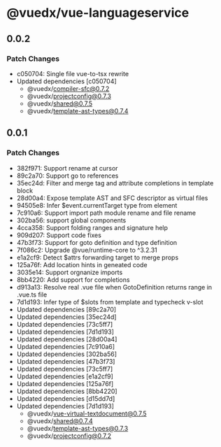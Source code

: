# @vuedx/vue-languageservice

## 0.0.2

### Patch Changes

- c050704: Single file vue-to-tsx rewrite
- Updated dependencies [c050704]
  - @vuedx/compiler-sfc@0.7.2
  - @vuedx/projectconfig@0.7.3
  - @vuedx/shared@0.7.5
  - @vuedx/template-ast-types@0.7.4

## 0.0.1

### Patch Changes

- 382f971: Support rename at cursor
- 89c2a70: Support go to references
- 35ec24d: Filter and merge tag and attribute completions in template block
- 28d00a4: Expose template AST and SFC descriptor as virtual files
- 94505e8: Infer \$event.currentTarget type from element
- 7c910a6: Support import path module rename and file rename
- 302ba56: support global components
- 4cca358: Support folding ranges and signature help
- 909d207: Support code fixes
- 47b3f73: Support for goto definition and type definition
- 7f086c2: Upgrade @vue/runtime-core to ^3.2.31
- e1a2cf9: Detect \$attrs forwarding target to merge props
- 125a76f: Add location hints in geneated code
- 3035e14: Support orgnanize imports
- 8bb4220: Add support for completions
- d913a13: Resolve real .vue file when GotoDefinition returns range in .vue.ts file
- 7d1d193: Infer type of \$slots from template and typecheck v-slot
- Updated dependencies [89c2a70]
- Updated dependencies [35ec24d]
- Updated dependencies [73c5ff7]
- Updated dependencies [7d1d193]
- Updated dependencies [28d00a4]
- Updated dependencies [7c910a6]
- Updated dependencies [302ba56]
- Updated dependencies [47b3f73]
- Updated dependencies [73c5ff7]
- Updated dependencies [e1a2cf9]
- Updated dependencies [125a76f]
- Updated dependencies [8bb4220]
- Updated dependencies [d15dd7d]
- Updated dependencies [7d1d193]
  - @vuedx/vue-virtual-textdocument@0.7.5
  - @vuedx/shared@0.7.4
  - @vuedx/template-ast-types@0.7.3
  - @vuedx/projectconfig@0.7.2
